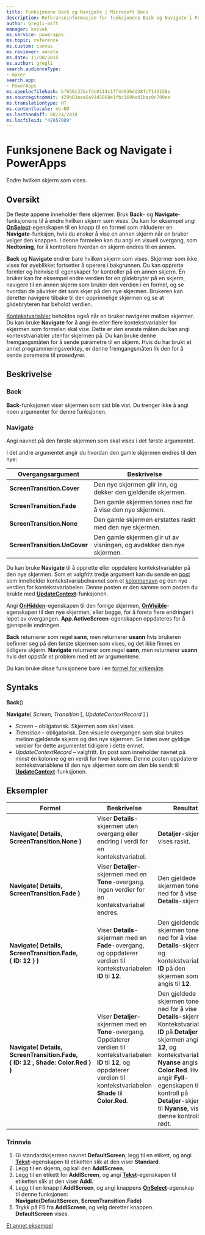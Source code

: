 ```yaml
---
title: Funksjonene Back og Navigate | Microsoft Docs
description: Referanseinformasjon for funksjonene Back og Navigate i PowerApps, inkludert syntaks og eksempler
author: gregli-msft
manager: kvivek
ms.service: powerapps
ms.topic: reference
ms.custom: canvas
ms.reviewer: anneta
ms.date: 11/08/2015
ms.author: gregli
search.audienceType:
- maker
search.app:
- PowerApps
ms.openlocfilehash: bf656c33bcfdc0114c1ff44936dd38fc7145158e
ms.sourcegitcommit: 429b83aaa5a91d5868e1fbc169bed1bac0c709ea
ms.translationtype: HT
ms.contentlocale: nb-NO
ms.lasthandoff: 08/24/2018
ms.locfileid: "42857089"
---
```

# <a name="back-and-navigate-functions-in-powerapps"></a>Funksjonene Back og Navigate i PowerApps
Endre hvilken skjerm som vises.

## <a name="overview"></a>Oversikt
De fleste appene inneholder flere skjermer.  Bruk **Back**- og **Navigate**-funksjonene til å endre hvilken skjerm som vises. Du kan for eksempel angi **[OnSelect](../controls/properties-core.md)**-egenskapen til en knapp til en formel som inkluderer en **Navigate**-funksjon, hvis du ønsker å vise en annen skjerm når en bruker velger den knappen. I denne formelen kan du angi en visuell overgang, som **Nedtoning**, for å kontrollere hvordan en skjerm endres til en annen.  

**Back** og **Navigate** endrer bare hvilken skjerm som vises. Skjermer som ikke vises for øyeblikket fortsetter å operere i bakgrunnen. Du kan opprette formler og henvise til egenskaper for kontroller på en annen skjerm. En bruker kan for eksempel endre verdien for en glidebryter på en skjerm, navigere til en annen skjerm som bruker den verdien i en formel, og se hvordan de påvirker det som skjer på den nye skjermen.  Brukeren kan deretter navigere tilbake til den opprinnelige skjermen og se at glidebryteren har beholdt verdien.

[Kontekstvariabler](../working-with-variables.md#create-a-context-variable) beholdes også når en bruker navigerer mellom skjermer. Du kan bruke **Navigate** for å angi én eller flere kontekstvariabler for skjermen som formelen skal vise. Dette er den eneste måten du kan angi kontekstvariabler utenfor skjermen på. Du kan bruke denne fremgangsmåten for å sende parametre til en skjerm. Hvis du har brukt et annet programmeringsverktøy, er denne fremgangsmåten lik den for å sende parametre til prosedyrer.

## <a name="description"></a>Beskrivelse
### <a name="back"></a>Back
**Back**-funksjonen viser skjermen som sist ble vist. Du trenger ikke å angi noen argumenter for denne funksjonen.

### <a name="navigate"></a>Navigate
Angi navnet på den første skjermen som skal vises i det første argumentet.  

 I det andre argumentet angir du hvordan den gamle skjermen endres til den nye:

| Overgangsargument | Beskrivelse |
| --- | --- |
| **ScreenTransition.Cover** |Den nye skjermen glir inn, og dekker den gjeldende skjermen. |
| **ScreenTransition.Fade** |Den gamle skjermen tones ned for å vise den nye skjermen. |
| **ScreenTransition.None** |Den gamle skjermen erstattes raskt med den nye skjermen. |
| **ScreenTransition.UnCover** |Den gamle skjermen glir ut av visningen, og avdekker den nye skjermen. |

Du kan bruke **Navigate** til å opprette eller oppdatere kontekstvariabler på den nye skjermen. Som et valgfritt tredje argument kan du sende en [post](../working-with-tables.md#records) som inneholder kontekstvariabelnavnet som et [kolonnenavn](../working-with-tables.md#columns) og den nye verdien for kontekstvariabelen.  Denne posten er den samme som posten du brukte med **[UpdateContext](function-updatecontext.md)**-funksjonen.

Angi **[OnHidden](../controls/control-screen.md)**-egenskapen til den forrige skjermen, **[OnVisible](../controls/control-screen.md)**-egenskapen til den nye skjermen, eller begge, for å foreta flere endringer i løpet av overgangen. **App.ActiveScreen**-egenskapen oppdateres for å gjenspeile endringen.

**Back** returnerer som regel **sann**, men returnerer **usann** hvis brukeren befinner seg på den første skjermen som vises, og det ikke finnes en tidligere skjerm.  **Navigate** returnerer som regel **sann**, men returnerer **usann** hvis det oppstår et problem med ett av argumentene.

Du kan bruke disse funksjonene bare i en [formel for virkemåte](../working-with-formulas-in-depth.md).

## <a name="syntax"></a>Syntaks
**Back**()

**Navigate**( *Screen*, *Transition* [, *UpdateContextRecord* ] )

* *Screen* – obligatorisk. Skjermen som skal vises.
* *Transition* – obligatorisk.  Den visuelle overgangen som skal brukes mellom gjeldende skjerm og den nye skjermen. Se listen over gyldige verdier for dette argumentet tidligere i dette emnet.
* *UpdateContextRecord* – valgfritt.  En post som inneholder navnet på minst én kolonne og en verdi for hver kolonne. Denne posten oppdaterer kontekstvariablene til den nye skjermen som om den ble sendt til **[UpdateContext](function-updatecontext.md)**-funksjonen.

## <a name="examples"></a>Eksempler

| Formel | Beskrivelse | Resultat |
| --- | --- | --- |
| **Navigate( Details, ScreenTransition.None )** |Viser **Details**-skjermen uten overgang eller endring i verdi for en kontekstvariabel. |**Detaljer**-skjermen vises raskt. |
| **Navigate( Details, ScreenTransition.Fade )** |Viser **Detaljer**-skjermen med en **Tone**-overgang.  Ingen verdier for en kontekstvariabel endres. |Den gjeldede skjermen tones ned for å vise **Details**-skjermen. |
| **Navigate( Details, ScreenTransition.Fade, {&nbsp;ID:&nbsp;12&nbsp;} )** |Viser **Details**-skjermen med en **Fade**-overgang, og oppdaterer verdien til kontekstvariabelen **ID** til **12**. |Den gjeldende skjermen tones ned for å vise **Details**-skjermen, og kontekstvariabelen **ID** på den skjermen som angis til **12**. |
| **Navigate( Details, ScreenTransition.Fade, {&nbsp;ID:&nbsp;12&nbsp;,&nbsp;Shade:&nbsp;Color.Red&nbsp;} )** |Viser **Detaljer**-skjermen med en **Tone**-overgang. Oppdaterer verdien til kontekstvariabelen **ID** til **12**, og oppdaterer verdien til kontekstvariabelen **Shade** til **Color.Red**. |Den gjeldede skjermen tones ned for å vise **Details**-skjermen. Kontekstvariabelen **ID** på **Detaljer**-skjermen angis til **12**, og kontekstvariabelen **Nyanse** angis til **Color.Red**. Hvis du angir **Fyll**-egenskapen til en kontroll på **Detaljer**-skjermen til **Nyanse**, vises denne kontrollen i rødt. |

### <a name="step-by-step"></a>Trinnvis
1. Gi standardskjermen navnet **DefaultScreen**, legg til en etikett, og angi **[Tekst](../controls/properties-core.md)**-egenskapen til etiketten slik at den viser **Standard**.
2. Legg til en skjerm, og kall den **AddlScreen**.
3. Legg til en etikett for **AddlScreen**, og angi **[Tekst](../controls/properties-core.md)**-egenskapen til etiketten slik at den viser **Addl**.
4. Legg til en knapp i **AddlScreen**, og angi knappens **[OnSelect](../controls/properties-core.md)**-egenskap til denne funksjonen:<br>**Navigate(DefaultScreen, ScreenTransition.Fade)**
5. Trykk på F5 fra **AddlScreen**, og velg deretter knappen.<br>**DefaultScreen** vises.

[Et annet eksempel](../add-screen-context-variables.md)

